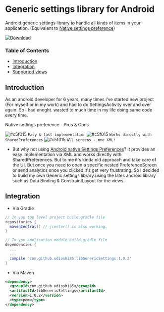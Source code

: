 # Generic settings library for Android

Android generic settings library to handle all kinds of items in your application. (Equivalent to [Native settings preference](https://developer.android.com/guide/topics/ui/settings.html))

[ ![Download](https://api.bintray.com/packages/udioshi85/maven/libGenericSettings/images/download.svg) ](https://bintray.com/udioshi85/maven/libGenericSettings/_latestVersion)

### Table of Contents
- [Introduction](#introduction)
- [Integration](#integration)
- [Supported views](#supported-views)

## Introduction

As an android developer for 6 years, many times i've started new project (For myself or in my work) and had to do SettingsActivity over and over again.
So I had enoght. wasted to much time in my life doing same code every time.

Native settings preference - Pros & Cons

![#c5f015](https://placehold.it/15/c5f015/000000?text=+) `Easy & fast implementation`
![#c5f015](https://placehold.it/15/c5f015/000000?text=+) `Works directly with SharedPreferences`
![#c5f015](https://placehold.it/15/c5f015/000000?text=+) `All screens - one XML!`


* But why not using [Android native Settings Preferences](https://developer.android.com/guide/topics/ui/settings.html)?
It provides an easy implementation via XML and works directly with SharedPreferences. But to me it's kinda old approach and take care of the UI. But once you need to open a specific nested PreferenceScreen or send analytics once you clicked it's get very frustrating.
So I decided to build my own Generic settings library using the lates android library such as Data Binding & ConstraintLayout for the views.

## Integration

* Via Gradle
```gradle
// In you top level project build.gradle file
repositories {
  mavenCentral() // jcenter() is also working.
}

// In you application module build.gradle file
dependencies {
  ...
  ...
  compile 'com.github.udioshi85:libGenericSettings:1.0.2'
}
````  

* Via Maven
````xml
<dependency>
  <groupId>com.github.udioshi85</groupId>
  <artifactId>libGenericSettings</artifactId>
  <version>1.0.2</version>
  <type>pom</type>
</dependency>
````


